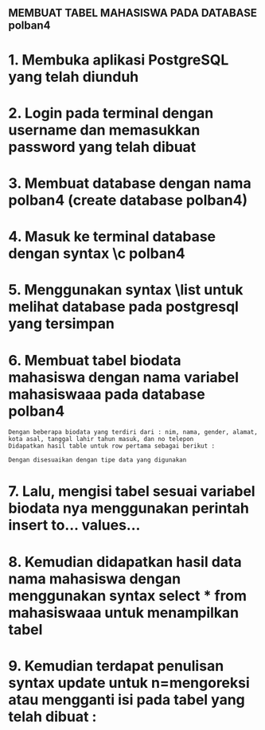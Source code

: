 ## MEMBUAT TABEL MAHASISWA PADA DATABASE polban4
# 1. Membuka aplikasi PostgreSQL yang telah diunduh
# 2. Login pada terminal dengan username dan memasukkan password yang telah dibuat
# 3. Membuat database dengan nama polban4 (create database polban4)
# 4. Masuk ke terminal database dengan syntax \c polban4
# 5. Menggunakan syntax \list untuk melihat database pada postgresql yang tersimpan
# 6. Membuat tabel biodata mahasiswa dengan nama variabel mahasiswaaa pada database polban4
    Dengan beberapa biodata yang terdiri dari : nim, nama, gender, alamat, kota asal, tanggal lahir tahun masuk, dan no telepon 
    Didapatkan hasil table untuk row pertama sebagai berikut :

    Dengan disesuaikan dengan tipe data yang digunakan
# 7. Lalu, mengisi tabel sesuai variabel biodata nya menggunakan perintah insert to... values...
# 8. Kemudian didapatkan hasil data nama mahasiswa dengan menggunakan syntax select * from mahasiswaaa untuk menampilkan tabel 
# 9. Kemudian terdapat penulisan syntax update untuk n=mengoreksi atau mengganti isi pada tabel yang telah dibuat :

